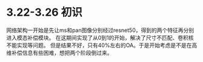 # 3.22-3.26 初识
网络架构一开始是先让ms和pan图像分别经过resnet50，得到的两个特征再分别进入模态补偿模块。
在这期间实现了从0到1的开始，解决了尺寸不匹配、卷积核不能实现等问题。
但是结果不好，只有40%左右的OA。于是开始考虑是不是在高维补偿信息有些困难，想把两个阶段倒过来。
